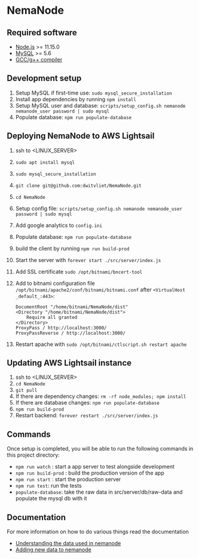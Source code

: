 # NemaNode


## Required software
- [Node.js](https://nodejs.org/en/) >= 11.15.0
- [MySQL](https://www.mysql.com/downloads/) >= 5.6
- [GCC/g++ compiler](https://packages.ubuntu.com/focal/build-essential)


## Development setup

1. Setup MySQL if first-time use: `sudo mysql_secure_installation`
2. Install app dependencies by running `npm install`
3. Setup MySQL user and database: `scripts/setup_config.sh nemanode nemanode_user password | sudo mysql`
4. Populate database: `npm run populate-database`


## Deploying NemaNode to AWS Lightsail
1. ssh to <LINUX_SERVER>
2. `sudo apt install mysql`
3. `sudo mysql_secure_installation`
4. `git clone git@github.com:dwitvliet/NemaNode.git`
5. `cd NemaNode`
6. Setup config file: `scripts/setup_config.sh nemanode nemanode_user password | sudo mysql`
7. Add google analytics to `config.ini`
8. Populate database: `npm run populate-database`
9. build the client by running `npm run build-prod`
10. Start the server with `forever start ./src/server/index.js`
11. Add SSL certificate `sudo /opt/bitnami/bncert-tool`
12. Add to bitnami configuration file `/opt/bitnami/apache2/conf/bitnami/bitnami.conf` after `<VirtualHost _default_:443>`:
    
        DocumentRoot "/home/bitnami/NemaNode/dist"
        <Directory "/home/bitnami/NemaNode/dist">
            Require all granted
        </Directory>
        ProxyPass / http://localhost:3000/
        ProxyPassReverse / http://localhost:3000/

13. Restart apache with `sudo /opt/bitnami/ctlscript.sh restart apache`


## Updating AWS Lightsail instance

1. ssh to <LINUX_SERVER>
2. `cd NemaNode`
3. `git pull`
4. If there are dependency changes: `rm -rf node_modules; npm install`
5. If there are database changes: `npm run populate-database`
6. `npm run build-prod`
7. Restart backend: `forever restart ./src/server/index.js`


## Commands
Once setup is completed, you will be able to run the following commands in this project directory:

- `npm run watch` : start a app server to test alongside development
- `npm run build-prod` : build the production version of the app
- `npm run start` : start the production server
- `npm run test`: run the tests
- `populate-database`: take the raw data in src/server/db/raw-data and populate the mysql db with it

## Documentation
For more information on how to do various things read the documentation
- [Understanding the data used in nemanode](https://bitbucket.org/witvliet/nemanode/src/development/docs/understanding-nemanode-data.md)
- [Adding new data to nemanode](https://bitbucket.org/witvliet/nemanode/src/development/docs/adding-new-data.md)
